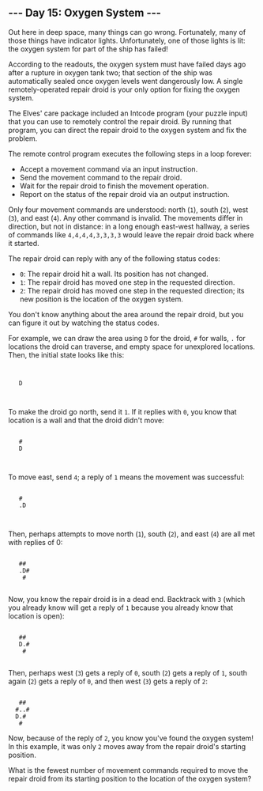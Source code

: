 ## --- Day 15: Oxygen System ---

Out here in deep space, many things can go wrong. Fortunately, many of those things have indicator lights. Unfortunately, one of those lights is lit: the oxygen system for part of the ship has failed!

According to the readouts, the oxygen system must have failed days ago after a rupture in oxygen tank two; that section of the ship was automatically sealed once oxygen levels went dangerously low. A single remotely-operated repair droid is your only option for fixing the oxygen system.

The Elves' care package included an Intcode program (your puzzle input) that you can use to remotely control the repair droid. By running that program, you can direct the repair droid to the oxygen system and fix the problem.

The remote control program executes the following steps in a loop forever:

 - Accept a movement command via an input instruction.
 - Send the movement command to the repair droid.
 - Wait for the repair droid to finish the movement operation.
 - Report on the status of the repair droid via an output instruction.

Only four movement commands are understood: north (`1`), south (`2`), west (`3`), and east (`4`). Any other command is invalid. The movements differ in direction, but not in distance: in a long enough east-west hallway, a series of commands like `4,4,4,4,3,3,3,3` would leave the repair droid back where it started.

The repair droid can reply with any of the following status codes:

 - `0`: The repair droid hit a wall. Its position has not changed.
 - `1`: The repair droid has moved one step in the requested direction.
 - `2`: The repair droid has moved one step in the requested direction; its new position is the location of the oxygen system.

You don't know anything about the area around the repair droid, but you can figure it out by watching the status codes.

For example, we can draw the area using `D` for the droid, `#` for walls, `.` for locations the droid can traverse, and empty space for unexplored locations. Then, the initial state looks like this:

```
      
      
   D  
      
      
```
To make the droid go north, send it `1`. If it replies with `0`, you know that location is a wall and that the droid didn't move:

```
      
   #  
   D  
      
      
```

To move east, send `4`; a reply of `1` means the movement was successful:

```
      
   #  
   .D 
      
      
```

Then, perhaps attempts to move north (`1`), south (`2`), and east (`4`) are all met with replies of 0:

```
      
   ## 
   .D#
    # 
      
```

Now, you know the repair droid is in a dead end. Backtrack with `3` (which you already know will get a reply of `1` because you already know that location is open):

```
      
   ## 
   D.#
    # 
      
```

Then, perhaps west (`3`) gets a reply of `0`, south (`2`) gets a reply of `1`, south again (`2`) gets a reply of `0`, and then west (`3`) gets a reply of `2`:

```
      
   ## 
  #..#
  D.# 
   #  
```

Now, because of the reply of `2`, you know you've found the oxygen system! In this example, it was only `2` moves away from the repair droid's starting position.

What is the fewest number of movement commands required to move the repair droid from its starting position to the location of the oxygen system?
